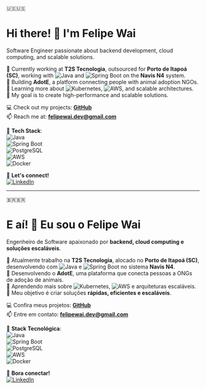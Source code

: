 🇺🇸🇺🇸  

# Hi there! 👋 I'm Felipe Wai  

Software Engineer passionate about backend development, cloud computing, and scalable solutions.  

🚢 Currently working at **T2S Tecnologia**, outsourced for **Porto de Itapoá (SC)**, working with ![Java](https://img.shields.io/badge/Java-ED8B00?style=flat&logo=java&logoColor=white) and ![Spring Boot](https://img.shields.io/badge/Spring%20Boot-6DB33F?style=flat&logo=springboot&logoColor=white) on the **Navis N4** system.  
🔭 Building **AdotE**, a platform connecting people with animal adoption NGOs.  
🌱 Learning more about ![Kubernetes](https://img.shields.io/badge/Kubernetes-326CE5?style=flat&logo=kubernetes&logoColor=white), ![AWS](https://img.shields.io/badge/AWS-232F3E?style=flat&logo=amazonaws&logoColor=white), and scalable architectures.  
🎯 My goal is to create high-performance and scalable solutions.  

💻 Check out my projects: **[GitHub](https://github.com/FelipeWai)**  
📫 Reach me at: **felipewai.dev@gmail.com**  

🚀 **Tech Stack**:  
![Java](https://img.shields.io/badge/Java-ED8B00?style=flat&logo=java&logoColor=white)  
![Spring Boot](https://img.shields.io/badge/Spring%20Boot-6DB33F?style=flat&logo=springboot&logoColor=white)  
![PostgreSQL](https://img.shields.io/badge/PostgreSQL-336791?style=flat&logo=postgresql&logoColor=white)  
![AWS](https://img.shields.io/badge/AWS-232F3E?style=flat&logo=amazonaws&logoColor=white)  
![Docker](https://img.shields.io/badge/Docker-2496ED?style=flat&logo=docker&logoColor=white)

📲 **Let's connect!**  
[![LinkedIn](https://img.shields.io/badge/LinkedIn-FelipeWai-blue?logo=linkedin)](https://www.linkedin.com/in/felipewai/)  

---

🇧🇷🇧🇷  

# E aí! 👋 Eu sou o Felipe Wai  

Engenheiro de Software apaixonado por **backend, cloud computing e soluções escaláveis**.  

🚢 Atualmente trabalho na **T2S Tecnologia**, alocado no **Porto de Itapoá (SC)**, desenvolvendo com ![Java](https://img.shields.io/badge/Java-ED8B00?style=flat&logo=java&logoColor=white) e ![Spring Boot](https://img.shields.io/badge/Spring%20Boot-6DB33F?style=flat&logo=springboot&logoColor=white) no sistema **Navis N4**.  
🔭 Desenvolvendo o **AdotE**, uma plataforma que conecta pessoas a ONGs de adoção de animais.  
🌱 Aprendendo mais sobre ![Kubernetes](https://img.shields.io/badge/Kubernetes-326CE5?style=flat&logo=kubernetes&logoColor=white), ![AWS](https://img.shields.io/badge/AWS-232F3E?style=flat&logo=amazonaws&logoColor=white) e arquiteturas escaláveis.  
🎯 Meu objetivo é criar soluções **rápidas, eficientes e escaláveis**.  

💻 Confira meus projetos: **[GitHub](https://github.com/FelipeWai)**  
📫 Entre em contato: **felipewai.dev@gmail.com**  

🚀 **Stack Tecnológica**:  
![Java](https://img.shields.io/badge/Java-ED8B00?style=flat&logo=java&logoColor=white)  
![Spring Boot](https://img.shields.io/badge/Spring%20Boot-6DB33F?style=flat&logo=springboot&logoColor=white)  
![PostgreSQL](https://img.shields.io/badge/PostgreSQL-336791?style=flat&logo=postgresql&logoColor=white)  
![AWS](https://img.shields.io/badge/AWS-232F3E?style=flat&logo=amazonaws&logoColor=white)  
![Docker](https://img.shields.io/badge/Docker-2496ED?style=flat&logo=docker&logoColor=white)

📲 **Bora conectar!**  
[![LinkedIn](https://img.shields.io/badge/LinkedIn-FelipeWai-blue?logo=linkedin)](https://www.linkedin.com/in/felipewai/)  
